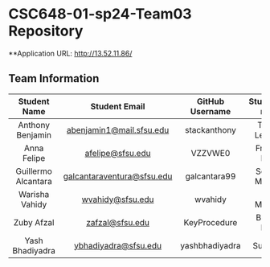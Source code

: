 # CSC648-01-sp24-Team03 Repository

**Application URL: http://13.52.11.86/

## Team Information

| Student Name | Student Email | GitHub Username | Student's role |
| :------------------: | :-----------: | :-------------: | :------------: |
|   Anthony Benjamin   | abenjamin1@mail.sfsu.edu |      stackanthony       |  Team Leader   |
|     Anna Felipe      | afelipe@sfsu.edu |     VZZVWE0     |   Front-End    |
|  Guillermo Alcantara | galcantaraventura@sfsu.edu |      galcantara99       |    Scrum Master    |
|    Warisha Vahidy    | wvahidy@sfsu.edu |      wvahidy       |   Git Master   |
|      Zuby Afzal      | zafzal@sfsu.edu |      KeyProcedure       |  Back-End  |
|   Yash Bhadiyadra   | ybhadiyadra@sfsu.edu |      yashbhadiyadra       |    Support     |
